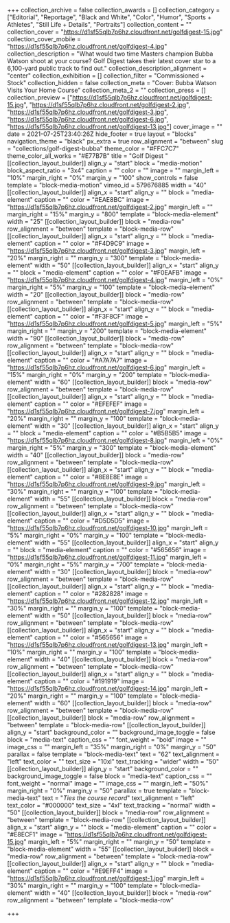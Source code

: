 +++
collection_archive = false
collection_awards = []
collection_category = ["Editorial", "Reportage", "Black and White", "Color", "Humor", "Sports + Athletes", "Still Life + Details", "Portraits"]
collection_content = ""
collection_cover = "https://d1sf55qlb7p6hz.cloudfront.net/golfdigest-15.jpg"
collection_cover_mobile = "https://d1sf55qlb7p6hz.cloudfront.net/golfdigest-4.jpg"
collection_description = "What would two time Masters champion Bubba Watson shoot at your course? Golf Digest takes their latest cover star to a 6,100-yard public track to find out."
collection_description_alignment = "center"
collection_exhibition = []
collection_filter = "Commissioned + Stock"
collection_hidden = false
collection_meta = "Cover: Bubba Watson Visits Your Home Course"
collection_meta_2 = ""
collection_press = []
collection_preview = ["https://d1sf55qlb7p6hz.cloudfront.net/golfdigest-15.jpg", "https://d1sf55qlb7p6hz.cloudfront.net/golfdigest-2.jpg", "https://d1sf55qlb7p6hz.cloudfront.net/golfdigest-3.jpg", "https://d1sf55qlb7p6hz.cloudfront.net/golfdigest-6.jpg", "https://d1sf55qlb7p6hz.cloudfront.net/golfdigest-13.jpg"]
cover_image = ""
date = 2021-07-25T23:40:26Z
hide_footer = true
layout = "blocks"
navigation_theme = "black"
px_extra = true
row_alignment = "between"
slug = "collections/golf-digest-bubba"
theme_color = "#FFC7C7"
theme_color_all_works = "#E77B7B"
title = "Golf Digest "
[[collection_layout_builder]]
align_y = "start"
block = "media-motion"
block_aspect_ratio = "3x4"
caption = ""
color = ""
image = ""
margin_left = "10%"
margin_right = "0%"
margin_y = "100"
show_controls = false
template = "block-media-motion"
vimeo_id = 579676885
width = "40"
[[collection_layout_builder]]
align_x = "start"
align_y = ""
block = "media-element"
caption = ""
color = "#EAE8BC"
image = "https://d1sf55qlb7p6hz.cloudfront.net/golfdigest-2.jpg"
margin_left = ""
margin_right = "15%"
margin_y = "800"
template = "block-media-element"
width = "25"
[[collection_layout_builder]]
block = "media-row"
row_alignment = "between"
template = "block-media-row"
[[collection_layout_builder]]
align_x = "start"
align_y = ""
block = "media-element"
caption = ""
color = "#F4D9C9"
image = "https://d1sf55qlb7p6hz.cloudfront.net/golfdigest-3.jpg"
margin_left = "20%"
margin_right = ""
margin_y = "300"
template = "block-media-element"
width = "50"
[[collection_layout_builder]]
align_x = "start"
align_y = ""
block = "media-element"
caption = ""
color = "#F0EAFB"
image = "https://d1sf55qlb7p6hz.cloudfront.net/golfdigest-4.jpg"
margin_left = "0%"
margin_right = "5%"
margin_y = "100"
template = "block-media-element"
width = "20"
[[collection_layout_builder]]
block = "media-row"
row_alignment = "between"
template = "block-media-row"
[[collection_layout_builder]]
align_x = "start"
align_y = ""
block = "media-element"
caption = ""
color = "#F3F8CF"
image = "https://d1sf55qlb7p6hz.cloudfront.net/golfdigest-5.jpg"
margin_left = "5%"
margin_right = ""
margin_y = "200"
template = "block-media-element"
width = "90"
[[collection_layout_builder]]
block = "media-row"
row_alignment = "between"
template = "block-media-row"
[[collection_layout_builder]]
align_x = "start"
align_y = ""
block = "media-element"
caption = ""
color = "#A7A7A7"
image = "https://d1sf55qlb7p6hz.cloudfront.net/golfdigest-6.jpg"
margin_left = "15%"
margin_right = "0%"
margin_y = "200"
template = "block-media-element"
width = "60"
[[collection_layout_builder]]
block = "media-row"
row_alignment = "between"
template = "block-media-row"
[[collection_layout_builder]]
align_x = "start"
align_y = ""
block = "media-element"
caption = ""
color = "#EFEFEF"
image = "https://d1sf55qlb7p6hz.cloudfront.net/golfdigest-7.jpg"
margin_left = "20%"
margin_right = ""
margin_y = "100"
template = "block-media-element"
width = "30"
[[collection_layout_builder]]
align_x = "start"
align_y = ""
block = "media-element"
caption = ""
color = "#B5B5B5"
image = "https://d1sf55qlb7p6hz.cloudfront.net/golfdigest-8.jpg"
margin_left = "0%"
margin_right = "5%"
margin_y = "300"
template = "block-media-element"
width = "40"
[[collection_layout_builder]]
block = "media-row"
row_alignment = "between"
template = "block-media-row"
[[collection_layout_builder]]
align_x = "start"
align_y = ""
block = "media-element"
caption = ""
color = "#8E8E8E"
image = "https://d1sf55qlb7p6hz.cloudfront.net/golfdigest-9.jpg"
margin_left = "30%"
margin_right = ""
margin_y = "100"
template = "block-media-element"
width = "55"
[[collection_layout_builder]]
block = "media-row"
row_alignment = "between"
template = "block-media-row"
[[collection_layout_builder]]
align_x = "start"
align_y = ""
block = "media-element"
caption = ""
color = "#D5D5D5"
image = "https://d1sf55qlb7p6hz.cloudfront.net/golfdigest-10.jpg"
margin_left = "5%"
margin_right = "0%"
margin_y = "100"
template = "block-media-element"
width = "55"
[[collection_layout_builder]]
align_x = "start"
align_y = ""
block = "media-element"
caption = ""
color = "#565656"
image = "https://d1sf55qlb7p6hz.cloudfront.net/golfdigest-11.jpg"
margin_left = "0%"
margin_right = "5%"
margin_y = "700"
template = "block-media-element"
width = "30"
[[collection_layout_builder]]
block = "media-row"
row_alignment = "between"
template = "block-media-row"
[[collection_layout_builder]]
align_x = "start"
align_y = ""
block = "media-element"
caption = ""
color = "#282828"
image = "https://d1sf55qlb7p6hz.cloudfront.net/golfdigest-12.jpg"
margin_left = "30%"
margin_right = ""
margin_y = "100"
template = "block-media-element"
width = "50"
[[collection_layout_builder]]
block = "media-row"
row_alignment = "between"
template = "block-media-row"
[[collection_layout_builder]]
align_x = "start"
align_y = ""
block = "media-element"
caption = ""
color = "#565656"
image = "https://d1sf55qlb7p6hz.cloudfront.net/golfdigest-13.jpg"
margin_left = "10%"
margin_right = ""
margin_y = "100"
template = "block-media-element"
width = "40"
[[collection_layout_builder]]
block = "media-row"
row_alignment = "between"
template = "block-media-row"
[[collection_layout_builder]]
align_x = "start"
align_y = ""
block = "media-element"
caption = ""
color = "#191919"
image = "https://d1sf55qlb7p6hz.cloudfront.net/golfdigest-14.jpg"
margin_left = "20%"
margin_right = ""
margin_y = "100"
template = "block-media-element"
width = "60"
[[collection_layout_builder]]
block = "media-row"
row_alignment = "between"
template = "block-media-row"
[[collection_layout_builder]]
block = "media-row"
row_alignment = "between"
template = "block-media-row"
[[collection_layout_builder]]
align_y = "start"
background_color = ""
background_image_toggle = false
block = "media-text"
caption_css = ""
font_weight = "bold"
image = ""
image_css = ""
margin_left = "35%"
margin_right = "0%"
margin_y = "50"
parallax = false
template = "block-media-text"
text = "62"
text_alignment = "left"
text_color = ""
text_size = "10xl"
text_tracking = "wider"
width = "50"
[[collection_layout_builder]]
align_y = "start"
background_color = ""
background_image_toggle = false
block = "media-text"
caption_css = ""
font_weight = "normal"
image = ""
image_css = ""
margin_left = "50%"
margin_right = "0%"
margin_y = "50"
parallax = true
template = "block-media-text"
text = "_Ties the course record_"
text_alignment = "left"
text_color = "#000000"
text_size = "4xl"
text_tracking = "normal"
width = "50"
[[collection_layout_builder]]
block = "media-row"
row_alignment = "between"
template = "block-media-row"
[[collection_layout_builder]]
align_x = "start"
align_y = ""
block = "media-element"
caption = ""
color = "#E8ECF1"
image = "https://d1sf55qlb7p6hz.cloudfront.net/golfdigest-15.jpg"
margin_left = "5%"
margin_right = ""
margin_y = "50"
template = "block-media-element"
width = "55"
[[collection_layout_builder]]
block = "media-row"
row_alignment = "between"
template = "block-media-row"
[[collection_layout_builder]]
align_x = "start"
align_y = ""
block = "media-element"
caption = ""
color = "#E9EFF4"
image = "https://d1sf55qlb7p6hz.cloudfront.net/golfdigest-1.jpg"
margin_left = "30%"
margin_right = ""
margin_y = "100"
template = "block-media-element"
width = "40"
[[collection_layout_builder]]
block = "media-row"
row_alignment = "between"
template = "block-media-row"

+++
